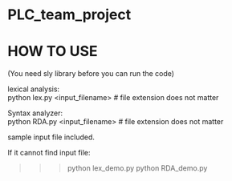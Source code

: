 # PLC_team_project

# HOW TO USE
(You need sly library before you can run the code)

lexical analysis:<br>
<t>python lex.py <input_filename>	   # file extension does not matter

Syntax analyzer:<br>
<t>python RDA.py <input_filename>    # file extension does not matter
  
<t> sample input file included.

If it cannot find input file:
>>>python lex_demo.py 
>>>python RDA_demo.py 
